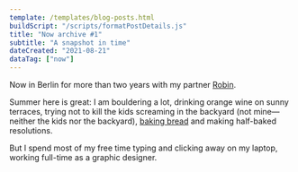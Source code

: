 ```yaml
---
template: /templates/blog-posts.html
buildScript: "/scripts/formatPostDetails.js"
title: "Now archive #1"
subtitle: "A snapshot in time"
dateCreated: "2021-08-21"
dataTag: ["now"]
---
```


Now in Berlin for more than two years with my partner [Robin](https://robinmetral.com/).

Summer here is great: I am bouldering a lot, drinking orange wine on sunny terraces, trying not to kill the kids screaming in the backyard (not mine—neither the kids nor the backyard), [baking bread](/recipes/) and making half-baked resolutions.

But I spend most of my free time typing and clicking away on my laptop, working full-time as a graphic designer.
